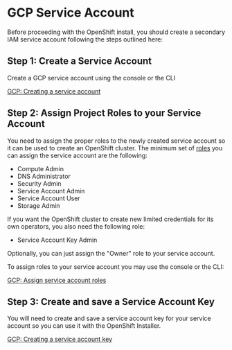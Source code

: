 # GCP Service Account

Before proceeding with the OpenShift install, you should create a secondary IAM service account following the steps
outlined here:


## Step 1: Create a Service Account

Create a GCP service account using the console or the CLI

[GCP: Creating a service account][sa-create]

## Step 2: Assign Project Roles to your Service Account

You need to assign the proper roles to the newly created service account so it can be used to create an OpenShift cluster.
The minimum set of [roles][gcp-roles] you can assign the service account are the following:
- Compute Admin
- DNS Administrator
- Security Admin
- Service Account Admin
- Service Account User
- Storage Admin

If you want the OpenShift cluster to create new limited credentials for its own operators, you also need the following
role:
- Service Account Key Admin

Optionally, you can just assign the "Owner" role to your service account.

To assign roles to your service account you may use the console or the CLI:

[GCP: Assign service account roles][sa-assign]

## Step 3: Create and save a Service Account Key

You will need to create and save a service account key for your service account so you can use it with the OpenShift
Installer.

[GCP: Creating a service account key][sa-key]


[sa-create]: https://cloud.google.com/iam/docs/creating-managing-service-accounts#creating_a_service_account
[gcp-roles]: https://cloud.google.com/iam/docs/understanding-roles#predefined_roles
[sa-assign]: https://cloud.google.com/iam/docs/granting-roles-to-service-accounts#granting_access_to_a_service_account_for_a_resource
[sa-key]: https://cloud.google.com/iam/docs/creating-managing-service-account-keys#creating_service_account_keys
